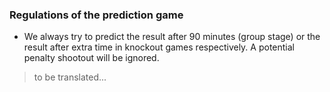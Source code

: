 ### Regulations of the prediction game

- We always try to predict the result after 90 minutes (group stage) or the result after extra time in knockout games respectively.
A potential penalty shootout will be ignored.

> to be translated...
